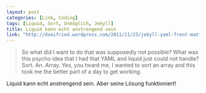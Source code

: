 ```yaml
---
layout: post
categories: [Link, Coding]
tags: [Liquid, Sort, Unmöglich, Jekyll]
title: Liquid kann echt anstrengend sein
link: "http://dseifried.wordpress.com/2011/11/25/jekyll-yaml-front-matter-and-the-liquid-templating-system/"
---
```


> So what did I want to do that was supposedly not possible? What was this psycho idea that I had that YAML and liquid just could not handle? Sort. An. Array. Yes, you heard me, I wanted to sort an array and this took me the better part of a day to get working.

Liquid kann echt anstrengend sein. Aber seine Lösung funktioniert!
